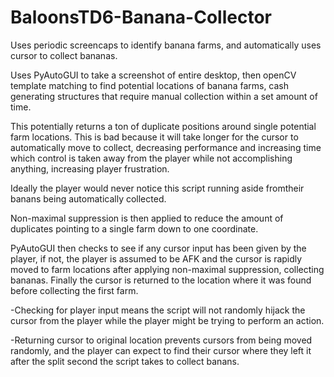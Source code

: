 # BaloonsTD6-Banana-Collector
Uses periodic screencaps to identify banana farms, and automatically uses cursor to collect bananas.

Uses PyAutoGUI to take a screenshot of entire desktop, then openCV template matching to find potential locations of banana farms,
cash generating structures that require manual collection within a set amount of time. 

This potentially returns a ton of duplicate positions around single potential farm locations. This is bad because it will take longer
for the cursor to automatically move to collect, decreasing performance and increasing time which control is taken away from the player
while not accomplishing anything, increasing player frustration. 

Ideally the player would never notice this script running aside fromtheir banans being automatically collected.

Non-maximal suppression is then applied to reduce the amount of duplicates pointing to a single farm down to one coordinate.

PyAutoGUI then checks to see if any cursor input has been given by the player, if not, the player is assumed to be AFK and the cursor is
rapidly moved to farm locations after applying non-maximal suppression, collecting bananas. Finally the cursor is returned to the location
where it was found before collecting the first farm.

-Checking for player input means the script will not randomly hijack the cursor from the player while the player might be trying to perform
an action.

-Returning cursor to original location prevents cursors from being moved randomly, and the player can expect to find their cursor where they
left it after the split second the script takes to collect banans.
